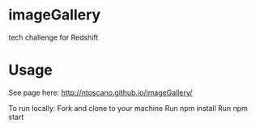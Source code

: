 # imageGallery
tech challenge for Redshift

# Usage
See page here: http://ntoscano.github.io/imageGallery/

To run locally: 
Fork and clone to your machine
Run npm install
Run npm start

